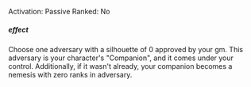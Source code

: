 Activation: Passive
Ranked: No
##### effect
Choose one adversary with a silhouette of 0 approved by your gm. This adversary is your character's "Companion", and it comes under your control. Additionally, if it wasn't already, your companion becomes a nemesis with zero ranks in adversary.